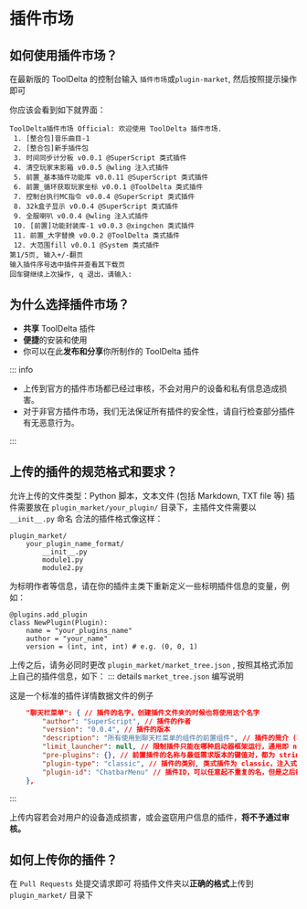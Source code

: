 # 插件市场 

## 如何使用插件市场？

在最新版的 ToolDelta 的控制台输入 `插件市场`或`plugin-market`, 然后按照提示操作即可

你应该会看到如下就界面：
```
ToolDelta插件市场 Official: 欢迎使用 ToolDelta 插件市场.
 1. [整合包]音乐曲目-1
 2. [整合包]新手插件包
 3. 时间同步计分板 v0.0.1 @SuperScript 类式插件
 4. 清空玩家末影箱 v0.0.5 @wling 注入式插件
 5. 前置_基本插件功能库 v0.0.11 @SuperScript 类式插件
 6. 前置_循环获取玩家坐标 v0.0.1 @ToolDelta 类式插件
 7. 控制台执行MC指令 v0.0.4 @SuperScript 类式插件
 8. 32k盒子显示 v0.0.4 @SuperScript 类式插件
 9. 全服喇叭 v0.0.4 @wling 注入式插件
 10. [前置]功能封装库-1 v0.0.3 @xingchen 类式插件
 11. 前置_大字替换 v0.0.2 @ToolDelta 类式插件
 12. 大范围fill v0.0.1 @System 类式插件
第1/5页, 输入+/-翻页
输入插件序号选中插件并查看其下载页
回车键继续上次操作, q 退出，请输入: 
```

## 为什么选择插件市场？

- **共享** ToolDelta 插件
- **便捷**的安装和使用
- 你可以在此**发布和分享**你所制作的 ToolDelta 插件

::: info

- 上传到官方的插件市场都已经过审核，不会对用户的设备和私有信息造成损害。
- 对于非官方插件市场，我们无法保证所有插件的安全性，请自行检查部分插件有无恶意行为。

:::

## 上传的插件的规范格式和要求？

允许上传的文件类型：Python 脚本，文本文件 (包括 Markdown, TXT file 等)
插件需要放在 `plugin_market/your_plugin/` 目录下，主插件文件需要以 `__init__.py` 命名
合法的插件格式像这样：

```
plugin_market/
    your_plugin_name_format/
        __init__.py
        module1.py
        module2.py
```

为标明作者等信息，请在你的插件主类下重新定义一些标明插件信息的变量，例如：

```
@plugins.add_plugin
class NewPlugin(Plugin):
    name = "your_plugins_name"
    author = "your_name"
    version = (int, int, int) # e.g. (0, 0, 1)
```

上传之后，请务必同时更改 `plugin_market/market_tree.json` ,  按照其格式添加上自己的插件信息，如下：
::: details `market_tree.json` 编写说明

这是一个标准的插件详情数据文件的例子

```json
    "聊天栏菜单": { // 插件的名字，创建插件文件夹的时候也将使用这个名字
        "author": "SuperScript", // 插件的作者
        "version": "0.0.4", // 插件的版本
        "description": "所有使用到聊天栏菜单的组件的前置组件", // 插件的简介 (功能摘要)
        "limit_launcher": null, // 限制插件只能在哪种启动器框架运行，通用即 null
        "pre-plugins": {}, // 前置插件的名称与最低需求版本的键值对，都为 string
        "plugin-type": "classic", // 插件的类别, 类式插件为 classic，注入式为 injected
        "plugin-id": "ChatbarMenu" // 插件ID，可以任意起不重复的名，但是之后都不能再改动，是插件唯一识别ID
    },
```

:::

上传内容若会对用户的设备造成损害，或会盗窃用户信息的插件，**将不予通过审核。**

## 如何上传你的插件？

在 `Pull Requests` 处提交请求即可
将插件文件夹以**正确的格式**上传到 `plugin_market/` 目录下